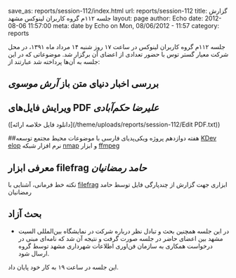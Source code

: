 save_as: reports/session-112/index.html
url: reports/session-112
title: گزارش جلسه ۱۱۲م گروه کاربران لینوکس مشهد
layout: page
author: Echo
date: 2012-08-06 11:57:00
meta: date by Echo on Mon, 08/06/2012 - 11:57
category: reports

جلسه ۱۱۲م گروه کاربران لینوکس در ساعت ۱۷ روز شنبه ۱۴ مرداد ماه ۱۳۹۱، در محل
شرکت معیار گستر توس با حضور تعدادی از اعضای آن برگزار شد.
موضوعاتی که در این جلسه به آن‌ها پرداخته شد عبارتند از:  


<!--more-->


## بررسی اخبار دنیای متن باز *آرش موسوی*
## ویرایش فایل‌های PDF *علیرضا حکم‌آبادی*
([دانلود فایل خلاصه
ارائه](/theme/uploads/reports/session-112/Edit PDF.txt))  

##هفته دوازدهم پروژه ویکی‌پدیای فارسی
با موضوعات محیط مجتمع توسعه [KDev
elop](http://fa.wikipedia.org/wiki/%DA%A9%DB%8C%E2%80%8C%D8%AF%D9%88%D8%A7%D9%84%D8%A7%D9%BE) نرم افزار شبکه
[nmap](http://fa.wikipedia.org/wiki/%D8%A7%D9%86%E2%80%8C%D9%85%D9%BE) و ابزار
[ffmpeg ](http://fa.wikipedia.org/wiki/FFmpeg)  

## معرفی ابزار filefrag *حامد رمضانیان*
نکته خط فرمانی، آشنایی با [filefrag](http://man.cx/filefrag) ابزاری جهت
گزارش از چندپارگی فایل توسط حامد رمضانیان  

## بحث آزاد


* در این جلسه همچنین بحث و تبادل نظر درباره شرکت در نمایشگاه بین‌المللی السیت مشهد بین اعضای حاضر در جلسه صورت گرفت و نتیجه آن شد که نامه‌ای مبنی در درخواست همکاری به سازمان فن‌اوری اطلاعات شهرداری مشهد توسط گروه ارسال شود.

این جلسه در ساعت ۱۹ به کار خود پایان داد.

